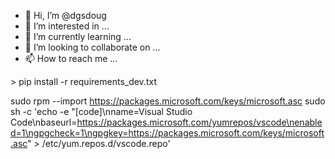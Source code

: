 - 👋 Hi, I’m @dgsdoug
- 👀 I’m interested in ...
- 🌱 I’m currently learning ...
- 💞️ I’m looking to collaborate on ...
- 📫 How to reach me ...

<!---
dgsdoug/dgsdoug is a ✨ special ✨ repository because its `README.md` (this file) appears on your GitHub profile.
You can click the Preview link to take a look at your changes.
--->> pip install -r requirements_dev.txt
sudo rpm --import https://packages.microsoft.com/keys/microsoft.asc
sudo sh -c 'echo -e "[code]\nname=Visual Studio Code\nbaseurl=https://packages.microsoft.com/yumrepos/vscode\nenabled=1\ngpgcheck=1\ngpgkey=https://packages.microsoft.com/keys/microsoft.asc" > /etc/yum.repos.d/vscode.repo'
